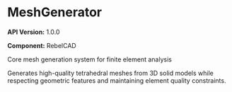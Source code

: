 # MeshGenerator

**API Version:** 1.0.0

**Component:** RebelCAD

Core mesh generation system for finite element analysis

Generates high-quality tetrahedral meshes from 3D solid models while
respecting geometric features and maintaining element quality constraints.

